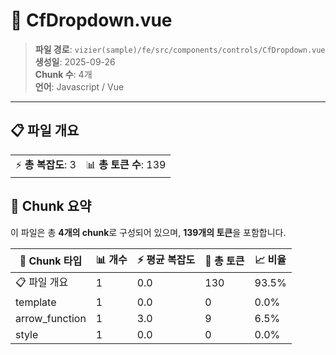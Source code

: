 # 📄 CfDropdown.vue

> **파일 경로**: `vizier(sample)/fe/src/components/controls/CfDropdown.vue`  
> **생성일**: 2025-09-26  
> **Chunk 수**: 4개  
> **언어**: Javascript / Vue
---





## 📋 파일 개요

| | |
|--|--|
| ⚡ **총 복잡도**: 3 | 📊 **총 토큰 수**: 139 |






## 🧩 Chunk 요약

이 파일은 총 **4개의 chunk**로 구성되어 있으며, **139개의 토큰**을 포함합니다.

| 🧩 Chunk 타입 | 📊 개수 | ⚡ 평균 복잡도 | 📝 총 토큰 | 📈 비율 |
|---------------|--------|-------------|----------|--------|
| 📋 파일 개요 | 1 | 0.0 | 130 | 93.5% |
| template | 1 | 0.0 | 0 | 0.0% |
| arrow_function | 1 | 3.0 | 9 | 6.5% |
| style | 1 | 0.0 | 0 | 0.0% |

